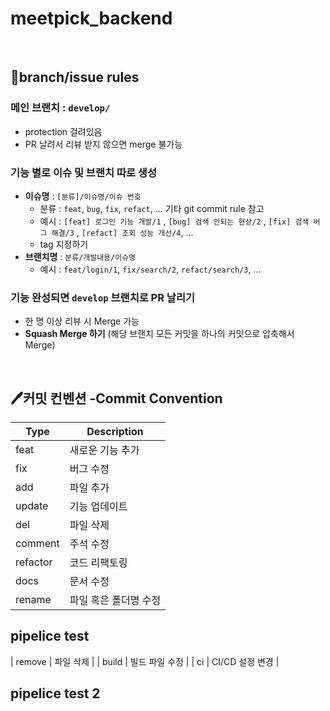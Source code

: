 # meetpick_backend
<br/>

## 📃branch/issue rules

### 메인 브랜치 : `develop/`

- protection 걸려있음
- PR 날려서 리뷰 받지 않으면 merge 불가능

### 기능 별로 이슈 및 브랜치 따로 생성

- **이슈명** : `[분류]/이슈명/이슈 번호`
    - 분류 : `feat`, `bug`, `fix`, `refact`, … 기타 git commit rule 참고
    - 예시 :
    `[feat] 로그인 기능 개발/1` , `[bug] 검색 안되는 현상/2` , `[fix] 검색 버그 해결/3` , `[refact] 조회 성능 개선/4`, …
    - tag 지정하기
- **브랜치명** : `분류/개발내용/이슈명`
    - 예시 :
    `feat/login/1`, `fix/search/2`, `refact/search/3`, …

### 기능 완성되면 **`develop` 브랜치로 PR** 날리기

- 한 명 이상 리뷰 시 Merge 가능
- **Squash Merge 하기** (해당 브랜치 모든 커밋을 하나의 커밋으로 압축해서 Merge)

<br/>


## 🖊️커밋 컨벤션 -Commit Convention


| Type | Description |
|------|-------------|
| feat | 새로운 기능 추가 |
| fix | 버그 수정 |
| add | 파일 추가 |
| update | 기능 업데이트 |
| del | 파일 삭제 |
| comment | 주석 수정|
| refactor | 코드 리팩토링 |
| docs | 문서 수정 |
| rename | 파일 혹은 폴더명 수정 |

## pipelice test

| remove | 파일 삭제 |
| build | 빌드 파일 수정 |
| ci | CI/CD 설정 변경 |

## pipelice test 2


